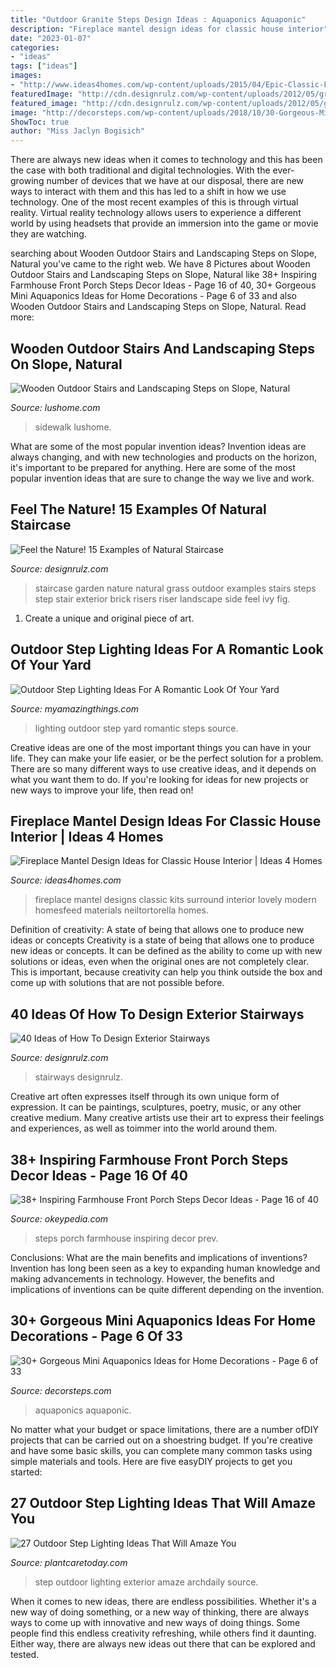 ```yaml
---
title: "Outdoor Granite Steps Design Ideas : Aquaponics Aquaponic"
description: "Fireplace mantel design ideas for classic house interior"
date: "2023-01-07"
categories:
- "ideas"
tags: ["ideas"]
images:
- "http://www.ideas4homes.com/wp-content/uploads/2015/04/Epic-Classic-Fireplace-Mantel-Design-Ideas.jpg"
featuredImage: "http://cdn.designrulz.com/wp-content/uploads/2012/05/grass-and-steps65.jpg"
featured_image: "http://cdn.designrulz.com/wp-content/uploads/2012/05/grass-and-steps65.jpg"
image: "http://decorsteps.com/wp-content/uploads/2018/10/30-Gorgeous-Mini-Aquaponics-Ideas-for-Home-Decorations-06.jpg"
ShowToc: true
author: "Miss Jaclyn Bogisich"
---
```



There are always new ideas when it comes to technology and this has been the case with both traditional and digital technologies. With the ever-growing number of devices that we have at our disposal, there are new ways to interact with them and this has led to a shift in how we use technology. One of the most recent examples of this is through virtual reality. Virtual reality technology allows users to experience a different world by using headsets that provide an immersion into the game or movie they are watching.

	

		
searching about Wooden Outdoor Stairs and Landscaping Steps on Slope, Natural you've came to the right web. We have 8 Pictures about Wooden Outdoor Stairs and Landscaping Steps on Slope, Natural like 38+ Inspiring Farmhouse Front Porch Steps Decor Ideas - Page 16 of 40, 30+ Gorgeous Mini Aquaponics Ideas for Home Decorations - Page 6 of 33 and also Wooden Outdoor Stairs and Landscaping Steps on Slope, Natural. Read more:
		
    
## Wooden Outdoor Stairs And Landscaping Steps On Slope, Natural

<img loading=lazy src="https://www.lushome.com/wp-content/uploads/2012/08/wood-outdoor-stairs-landscaping-steps-12.jpg" onerror="this.onerror=null;this.src='https://tse3.mm.bing.net/th?id=OIP.tpva3-QQ-rgpYzSByU3uhgAAAA&amp;pid=15.1';" alt="Wooden Outdoor Stairs and Landscaping Steps on Slope, Natural">

_Source: lushome.com_

>sidewalk lushome. 

	

What are some of the most popular invention ideas?
Invention ideas are always changing, and with new technologies and products on the horizon, it's important to be prepared for anything. Here are some of the most popular invention ideas that are sure to change the way we live and work.

    
## Feel The Nature! 15 Examples Of Natural Staircase

<img loading=lazy src="http://cdn.designrulz.com/wp-content/uploads/2012/05/grass-and-steps65.jpg" onerror="this.onerror=null;this.src='https://tse1.mm.bing.net/th?id=OIP.lNKgyVkivoB7sNUBUfRODQHaK3&amp;pid=15.1';" alt="Feel the Nature! 15 Examples of Natural Staircase">

_Source: designrulz.com_

>staircase garden nature natural grass outdoor examples stairs steps step stair exterior brick risers riser landscape side feel ivy fig. 

	

1. Create a unique and original piece of art.

    
## Outdoor Step Lighting Ideas For A Romantic Look Of Your Yard

<img loading=lazy src="http://myamazingthings.com/wp-content/uploads/2017/03/steps.jpg" onerror="this.onerror=null;this.src='https://tse4.mm.bing.net/th?id=OIP.zBzbhQvec5DsPyiNPxc2ZwHaJ4&amp;pid=15.1';" alt="Outdoor Step Lighting Ideas For A Romantic Look Of Your Yard">

_Source: myamazingthings.com_

>lighting outdoor step yard romantic steps source. 

	

Creative ideas are one of the most important things you can have in your life. They can make your life easier, or be the perfect solution for a problem. There are so many different ways to use creative ideas, and it depends on what you want them to do. If you're looking for ideas for new projects or new ways to improve your life, then read on!

    
## Fireplace Mantel Design Ideas For Classic House Interior | Ideas 4 Homes

<img loading=lazy src="http://www.ideas4homes.com/wp-content/uploads/2015/04/Epic-Classic-Fireplace-Mantel-Design-Ideas.jpg" onerror="this.onerror=null;this.src='https://tse3.mm.bing.net/th?id=OIP.-b26DxUDGoNLhid2C7uM5wHaJ3&amp;pid=15.1';" alt="Fireplace Mantel Design Ideas for Classic House Interior | Ideas 4 Homes">

_Source: ideas4homes.com_

>fireplace mantel designs classic kits surround interior lovely modern homesfeed materials neiltortorella homes. 

	

Definition of creativity: A state of being that allows one to produce new ideas or concepts
Creativity is a state of being that allows one to produce new ideas or concepts. It can be defined as the ability to come up with new solutions or ideas, even when the original ones are not completely clear. This is important, because creativity can help you think outside the box and come up with solutions that are not possible before.

    
## 40 Ideas Of How To Design Exterior Stairways

<img loading=lazy src="https://cdn.designrulz.com/wp-content/uploads/2015/06/OUTDOOR-STEPS-DESIGNRULZ-18.jpg" onerror="this.onerror=null;this.src='https://tse2.mm.bing.net/th?id=OIP.fA9RRZwDBRGer9oqW4Xa4AHaLH&amp;pid=15.1';" alt="40 Ideas of How To Design Exterior Stairways">

_Source: designrulz.com_

>stairways designrulz. 

	

Creative art often expresses itself through its own unique form of expression. It can be paintings, sculptures, poetry, music, or any other creative medium. Many creative artists use their art to express their feelings and experiences, as well as toimmer into the world around them.

    
## 38+ Inspiring Farmhouse Front Porch Steps Decor Ideas - Page 16 Of 40

<img loading=lazy src="https://okeypedia.com/wp-content/uploads/2018/10/38-Inspiring-Farmhouse-Front-Porch-Steps-Decor-Ideas-16.jpg" onerror="this.onerror=null;this.src='https://tse1.mm.bing.net/th?id=OIP.MNp1PhDqejNe2y8GrU8NVgHaJ4&amp;pid=15.1';" alt="38+ Inspiring Farmhouse Front Porch Steps Decor Ideas - Page 16 of 40">

_Source: okeypedia.com_

>steps porch farmhouse inspiring decor prev. 

	

Conclusions: What are the main benefits and implications of inventions?
Invention has long been seen as a key to expanding human knowledge and making advancements in technology. However, the benefits and implications of inventions can be quite different depending on the invention.

    
## 30+ Gorgeous Mini Aquaponics Ideas For Home Decorations - Page 6 Of 33

<img loading=lazy src="http://decorsteps.com/wp-content/uploads/2018/10/30-Gorgeous-Mini-Aquaponics-Ideas-for-Home-Decorations-06.jpg" onerror="this.onerror=null;this.src='https://tse1.mm.bing.net/th?id=OIP.iOfmDGwHwE2k2cEAyM10fAHaK7&amp;pid=15.1';" alt="30+ Gorgeous Mini Aquaponics Ideas for Home Decorations - Page 6 of 33">

_Source: decorsteps.com_

>aquaponics aquaponic. 

	

No matter what your budget or space limitations, there are a number ofDIY projects that can be carried out on a shoestring budget. If you're creative and have some basic skills, you can complete many common tasks using simple materials and tools. Here are five easyDIY projects to get you started: 

    
## 27 Outdoor Step Lighting Ideas That Will Amaze You

<img loading=lazy src="http://plantcaretoday.com/wp-content/uploads/exterior-step-lighting.jpg" onerror="this.onerror=null;this.src='https://tse1.mm.bing.net/th?id=OIP.eAFktyQJKqb5FSlA7YH0AQHaLH&amp;pid=15.1';" alt="27 Outdoor Step Lighting Ideas That Will Amaze You">

_Source: plantcaretoday.com_

>step outdoor lighting exterior amaze archdaily source. 

	

When it comes to new ideas, there are endless possibilities. Whether it's a new way of doing something, or a new way of thinking, there are always ways to come up with innovative and new ways of doing things. Some people find this endless creativity refreshing, while others find it daunting. Either way, there are always new ideas out there that can be explored and tested.


